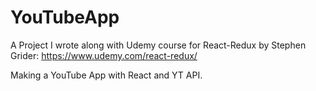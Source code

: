 # YouTubeApp
A Project I wrote along with Udemy course for React-Redux by Stephen Grider:
https://www.udemy.com/react-redux/

Making a YouTube App with React and YT API. 


